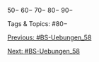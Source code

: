 50−
60−
70−
80−
90−

   Tags & Topics:
   #80−

[Previous: #BS-Uebungen_58](BS-Uebungen_58.md)

[Next: #BS-Uebungen_58](BS-Uebungen_58.md)
